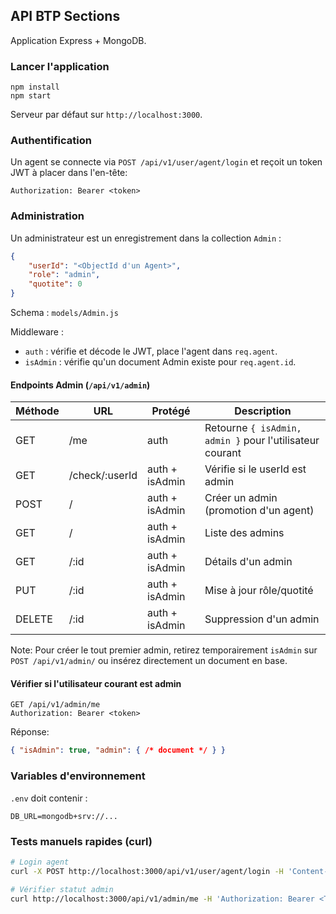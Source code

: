 ## API BTP Sections

Application Express + MongoDB.

### Lancer l'application

```
npm install
npm start
```

Serveur par défaut sur `http://localhost:3000`.

### Authentification

Un agent se connecte via `POST /api/v1/user/agent/login` et reçoit un token JWT à placer dans l'en-tête:

```
Authorization: Bearer <token>
```

### Administration

Un administrateur est un enregistrement dans la collection `Admin` :

```json
{
	"userId": "<ObjectId d'un Agent>",
	"role": "admin",
	"quotite": 0
}
```

Schema : `models/Admin.js`

Middleware :
- `auth` : vérifie et décode le JWT, place l'agent dans `req.agent`.
- `isAdmin` : vérifie qu'un document Admin existe pour `req.agent.id`.

#### Endpoints Admin (`/api/v1/admin`)

| Méthode | URL | Protégé | Description |
|---------|-----|---------|-------------|
| GET | /me | auth | Retourne `{ isAdmin, admin }` pour l'utilisateur courant |
| GET | /check/:userId | auth + isAdmin | Vérifie si le userId est admin |
| POST | / | auth + isAdmin | Créer un admin (promotion d'un agent) |
| GET | / | auth + isAdmin | Liste des admins |
| GET | /:id | auth + isAdmin | Détails d'un admin |
| PUT | /:id | auth + isAdmin | Mise à jour rôle/quotité |
| DELETE | /:id | auth + isAdmin | Suppression d'un admin |

Note: Pour créer le tout premier admin, retirez temporairement `isAdmin` sur `POST /api/v1/admin/` ou insérez directement un document en base.

#### Vérifier si l'utilisateur courant est admin

```
GET /api/v1/admin/me
Authorization: Bearer <token>
```

Réponse:
```json
{ "isAdmin": true, "admin": { /* document */ } }
```

### Variables d'environnement

`.env` doit contenir :

```
DB_URL=mongodb+srv://...
```

### Tests manuels rapides (curl)

```bash
# Login agent
curl -X POST http://localhost:3000/api/v1/user/agent/login -H 'Content-Type: application/json' -d '{"matricule":"M001","password":"secret"}'

# Vérifier statut admin
curl http://localhost:3000/api/v1/admin/me -H 'Authorization: Bearer <TOKEN>'
```

